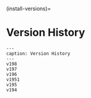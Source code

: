 (install-versions)=

# Version History

```{toctree}
---
caption: Version History
---
v198
v197
v196
v1951
v195
v194
```
